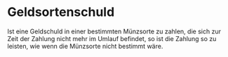 # Geldsortenschuld

Ist eine Geldschuld in einer bestimmten Münzsorte zu zahlen, die sich zur Zeit der Zahlung nicht mehr im Umlauf befindet, so ist die Zahlung so zu leisten, wie wenn die Münzsorte nicht bestimmt wäre. 


